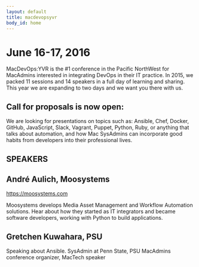 ```yaml
---
layout: default
title: macdevopsyvr
body_id: home
---
```


# June 16-17, 2016

MacDevOps:YVR is the #1 conference in the Pacific NorthWest for MacAdmins interested in integrating DevOps in their IT practice. In 2015, we packed 11 sessions and 14 speakers in a full day of learning and sharing. This year we are expanding to two days and we want you there with us.


## Call for proposals is now open:

We are looking for presentations on topics such as: Ansible, Chef, Docker, GitHub, JavaScript, Slack, Vagrant, Puppet, Python, Ruby, or anything that talks about automation, and how Mac SysAdmins can incorporate good habits from developers into their professional lives.

## SPEAKERS

## André Aulich, Moosystems 
https://moosystems.com

Moosystems develops Media Asset Management and Workflow Automation solutions. Hear about how they started as IT integrators and became software developers, working with Python to build applications.

## Gretchen Kuwahara, PSU 

Speaking about Ansible. SysAdmin at Penn State, PSU MacAdmins conference organizer, MacTech speaker




